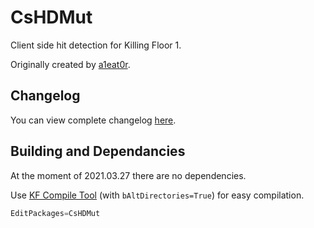# CsHDMut

Client side hit detection for Killing Floor 1.

Originally created by [a1eat0r](http://steamcommunity.com/profiles/76561198065101703).

## Changelog

You can view complete changelog [here](Docs/CHANGELOG.md).

## Building and Dependancies

At the moment of 2021.03.27 there are no dependencies.

Use [KF Compile Tool](https://github.com/InsultingPros/KFCompileTool) (with `bAltDirectories=True`) for easy compilation.

```cpp
EditPackages=CsHDMut
```
